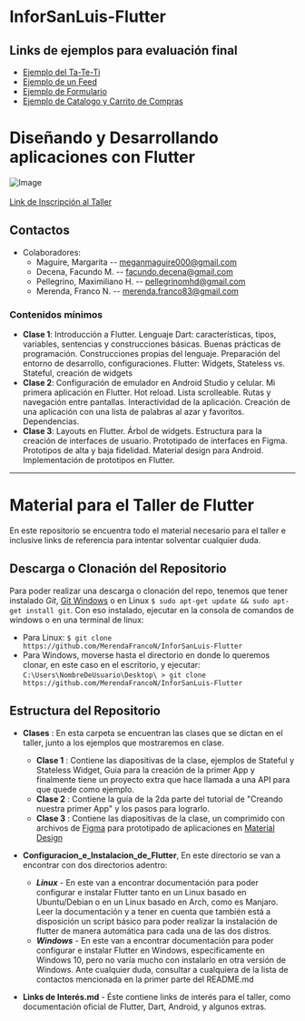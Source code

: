 # InforSanLuis-Flutter


## Links de ejemplos para evaluación final
* [Ejemplo del Ta-Te-Ti](https://github.com/MerendaFrancoN/InforSanLuis2019_Ta-Te-Ti)
* [Ejemplo de un Feed](https://github.com/maxpel10/InforSanLuis2019_Feed)
* [Ejemplo de Formulario]()
* [Ejemplo de Catalogo y Carrito de Compras]()

# Diseñando y Desarrollando aplicaciones con Flutter
![Image](https://img.evbuc.com/https%3A%2F%2Fcdn.evbuc.com%2Fimages%2F82532491%2F173310819539%2F1%2Foriginal.20191125-145242?h=2000&w=720&auto=compress&s=68911c537dd3338a9f222cb922e2e7d6)<br>
<br>
[ Link de Inscripción al Taller ](https://www.eventbrite.com.ar/e/desarrollando-y-disenando-aplicaciones-moviles-con-flutter-tickets-83487700961)<br>
## Contactos 
* Colaboradores: 
    * Maguire, Margarita -- meganmaguire000@gmail.com
    * Decena, Facundo M. -- facundo.decena@gmail.com
    * Pellegrino, Maximiliano H. -- pellegrinomhd@gmail.com
    * Merenda, Franco N. -- merenda.franco83@gmail.com
### **Contenidos mínimos**
* **Clase 1**: Introducción a Flutter. Lenguaje Dart: características, tipos, variables,
sentencias y construcciones básicas. Buenas prácticas de programación.
Construcciones propias del lenguaje. Preparación del entorno de desarrollo,
configuraciones. Flutter: Widgets, Stateless vs. Stateful, creación de widgets 
* **Clase 2**: Configuración de emulador en Android Studio y celular. Mi primera
aplicación en Flutter. Hot reload. Lista scrolleable. Rutas y navegación entre pantallas.
Interactividad de la aplicación. Creación de una aplicación con una lista de palabras al
azar y favoritos. Dependencias.
* **Clase 3**: Layouts en Flutter. Árbol de widgets. Estructura para la creación de
interfaces de usuario. Prototipado de interfaces en Figma. Prototipos de alta y baja
fidelidad. Material design para Android. Implementación de prototipos en Flutter.

---
# Material para el Taller de Flutter
En este repositorio se encuentra todo el material necesario para el taller e inclusive links de referencia para intentar solventar cualquier duda.

## Descarga o Clonación del Repositorio
Para poder realizar una descarga o clonación del repo,  tenemos que tener instalado *Git*, [Git Windows](https://git-scm.com/) o en Linux `$ sudo apt-get update && sudo apt-get install git`. 
Con eso instalado, ejecutar en la consola de comandos de windows o en una terminal de linux:

* Para Linux: `$ git clone https://github.com/MerendaFrancoN/InforSanLuis-Flutter`<br>
* Para Windows, moverse hasta el directorio en donde lo queremos clonar, en este caso en el escritorio, y ejecutar: `C:\Users\NombreDeUsuario\Desktop\ > git clone  https://github.com/MerendaFrancoN/InforSanLuis-Flutter `

## Estructura del Repositorio
* **Clases** : En esta carpeta se encuentran las clases que se dictan en el taller, junto a los ejemplos que mostraremos en clase.
   * **Clase 1** : Contiene las diapositivas de la clase, ejemplos de Stateful y Stateless Widget, Guia para la creación de la primer App y finalmente tiene un proyecto extra que hace llamada a una API para que quede como ejemplo.
   * **Clase 2** : Contiene la guía de la 2da parte del tutorial de "Creando nuestra primer App" y los pasos para lograrlo.
   * **Clase 3** : Contiene las diapositivas de la clase, un comprimido con archivos de [Figma](https://www.figma.com/) para prototipado de aplicaciones en [Material Design](https://material.io/)
* **Configuracion_e_Instalacion_de_Flutter**, En este directorio se van a encontrar con dos directorios adentro:<br>

   * ***Linux*** - En este van a encontrar documentación para poder configurar e instalar Flutter tanto en un Linux basado en Ubuntu/Debian o en un Linux basado en Arch, como es Manjaro. Leer la documentación y a tener en cuenta que también está a disposición un script básico para poder realizar la instalación de flutter de manera automática para cada una de las dos distros.
   * ***Windows*** - En este van a encontrar documentación para poder configurar e instalar Flutter en Windows, especificamente en Windows 10, pero no varía mucho con instalarlo en otra versión de Windows. Ante cualquier duda, consultar a cualquiera de la lista de contactos mencionada en la primer parte del README.md 
* **Links de Interés.md** - Éste contiene links de interés para el taller, como documentación oficial de Flutter, Dart, Android, y algunos extras.

   


   
